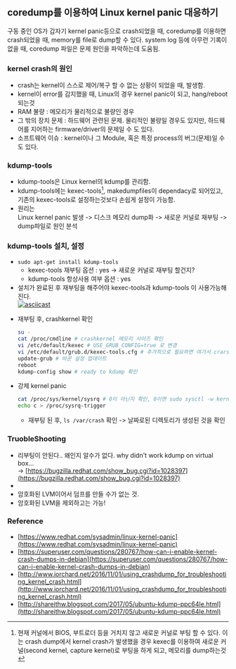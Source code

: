 ## coredump를 이용하여 Linux kernel panic 대응하기
구동 중인 OS가 갑자기 kernel panic등으로 crash되었을 때, coredump를 이용하면 crash되었을 때, memory를 file로 dump할 수 있다. system log 등에 아무런 기록이 없을 때, coredump 파일은 문제 원인을 파악하는데 도움됨.

### kernel crash의 원인
- crash는 kernel이 스스로 제어/복구 할 수 없는 상황이 되었을 때, 발생함.
- kernel이 error를 감지했을 때, Linux의 경우 kernel panic이 되고, hang/reboot 되는것
- RAM 불량 : 메모리가 물리적으로 불량인 경우
- 그 밖의 장치 문제 : 하드웨어 관련된 문제. 물리적인 불량일 경우도 있지만, 하드웨어를 지어하는 firmware/driver의 문제일 수 도 있다.
- 소프트웨어 이슈 : kernel이나 그 Module, 혹은 특정 process의 버그(문제)일 수도 있다.

### kdump-tools
- kdump-tools은 Linux kernel의 kdump를 관리함.
- kdump-tools에는 kexec-tools[^kexec-tools], makedumpfiles이 dependacy로 되어있고, 기존의 kexec-tools로 설정하는것보다 손쉽게 설정이 가능함.
- 원리는    
Linux kernel panic 발생 -> 디스크 메모리 dump화 -> 새로운 커널로 재부팅 -> dump파일로 원인 분석

### kdump-tools 설치, 설정
- `sudo apt-get install kdump-tools`
	- kexec-tools 재부팅 옵션 : yes -> 새로운 커널로 재부팅 할건지?
	- kdump-tools 항상사용 여부 옵션 : yes
- 설치가 완료된 후 재부팅을 해주어야 kexec-tools과 kdump-tools 이 사용가능해진다.   
[![asciicast](https://asciinema.org/a/V9CU5mSfCrQDMYnd2SH0uLlMw.svg)](https://asciinema.org/a/V9CU5mSfCrQDMYnd2SH0uLlMw)  
<!-- - kdump가 작동되기 위한 몇 가지 설정.
	- crashkernel: kernel panic으로 현재 시스템이 종료될 시, 새로운 커널(crashkernel)로 부팅되게 하는 옵션. 메모리를 지정해준다(ex. crashkernel=384M-:128M)
	- kexec_crash_loaded : 1로 세팅 -->
	
- 재부팅 후, crashkernel 확인
	```sh
	su -  
	cat /proc/cmdline # crashkernel 메모리 사이즈 확인
	vi /etc/default/kexec # USE_GRUB_CONFIG=true 로 변경
	vi /etc/default/grub.d/kexec-tools.cfg # 추가적으로 필요하면 여기서 crarshkernel 메모리 사이즈 설정
	update-grub # 바꾼 설정 업데이트
	reboot
	kdump-config show # ready to kdump 확인
	```
- 강제 kernel panic 
	```sh
	cat /proc/sys/kernel/sysrq # 0이 아닌지 확인, 0이면 sudo sysctl -w kernel.sysrq=1
	echo c > /proc/sysrq-trigger
	```   
	- 재부팅 된 후, `ls /var/crash` 확인 -> 날짜로된 디렉토리가 생성된 것을 확인
		

### TruobleShooting
- 리부팅이 안된다.. 왜인지 알수가 없다. 
	why didn't work kdump on virtual box...   
-> [https://bugzilla.redhat.com/show_bug.cgi?id=1028397](https://bugzilla.redhat.com/show_bug.cgi?id=1028397)
- 
- 암호화된 LVM이어서 덤프를 만들 수가 없는 것.
- 암호화된 LVM을 제외하고는 가능!

### **Reference**
- [https://www.redhat.com/sysadmin/linux-kernel-panic](https://www.redhat.com/sysadmin/linux-kernel-panic)
- [https://superuser.com/questions/280767/how-can-i-enable-kernel-crash-dumps-in-debian](https://superuser.com/questions/280767/how-can-i-enable-kernel-crash-dumps-in-debian)
- [http://www.iorchard.net/2016/11/01/using_crashdump_for_troubleshooting_kernel_crash.html](http://www.iorchard.net/2016/11/01/using_crashdump_for_troubleshooting_kernel_crash.html)
- [http://shareithw.blogspot.com/2017/05/ubuntu-kdump-ppc64le.html](http://shareithw.blogspot.com/2017/05/ubuntu-kdump-ppc64le.html)



[^kexec-tools]: 현재 커널에서 BIOS, 부트로더 등을 거치지 않고 새로운 커널로 부팅 할 수 있다. 이는 crash dump에서 kernel crash가 발생했을 경우 kexec를 이용하여 새로운 커널(second kernel, capture kernel)로 부팅을 하게 되고, 메모리를 dump하는것   
